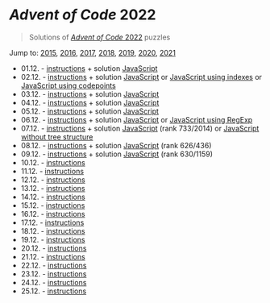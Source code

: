 # *Advent of Code* 2022
> Solutions of [*Advent of Code* 2022](http://adventofcode.com/2022/) puzzles

Jump to: [2015](../2015), [2016](../2016), [2017](../2017), [2018](../2018), [2019](../2019), [2020](../2020), [2021](../2021)

* 01.12. - [instructions](http://adventofcode.com/2022/day/1) + solution [JavaScript](./01.js)
* 02.12. - [instructions](http://adventofcode.com/2022/day/2) + solution [JavaScript](./02.js) or [JavaScript using indexes](./02i.js) or [JavaScript using codepoints](./02c.js)
* 03.12. - [instructions](http://adventofcode.com/2022/day/3) + solution [JavaScript](./03.js)
* 04.12. - [instructions](http://adventofcode.com/2022/day/4) + solution [JavaScript](./04.js)
* 05.12. - [instructions](http://adventofcode.com/2022/day/5) + solution [JavaScript](./05.js)
* 06.12. - [instructions](http://adventofcode.com/2022/day/6) + solution [JavaScript](./06.js) or [JavaScript using RegExp](./06r.js)
* 07.12. - [instructions](http://adventofcode.com/2022/day/7) + solution [JavaScript](./07.js) (rank 733/2014) or [JavaScript without tree structure](./07f.js)
* 08.12. - [instructions](http://adventofcode.com/2022/day/8) + solution [JavaScript](./08.js) (rank 626/436)
* 09.12. - [instructions](http://adventofcode.com/2022/day/9) + solution [JavaScript](./09.js) (rank 630/1159)
* 10.12. - [instructions](http://adventofcode.com/2022/day/10)
* 11.12. - [instructions](http://adventofcode.com/2022/day/11)
* 12.12. - [instructions](http://adventofcode.com/2022/day/12)
* 13.12. - [instructions](http://adventofcode.com/2022/day/13)
* 14.12. - [instructions](http://adventofcode.com/2022/day/14)
* 15.12. - [instructions](http://adventofcode.com/2022/day/15)
* 16.12. - [instructions](http://adventofcode.com/2022/day/16)
* 17.12. - [instructions](http://adventofcode.com/2022/day/17)
* 18.12. - [instructions](http://adventofcode.com/2022/day/18)
* 19.12. - [instructions](http://adventofcode.com/2022/day/19)
* 20.12. - [instructions](http://adventofcode.com/2022/day/20)
* 21.12. - [instructions](http://adventofcode.com/2022/day/21)
* 22.12. - [instructions](http://adventofcode.com/2022/day/22)
* 23.12. - [instructions](http://adventofcode.com/2022/day/23)
* 24.12. - [instructions](http://adventofcode.com/2022/day/24)
* 25.12. - [instructions](http://adventofcode.com/2022/day/25)
